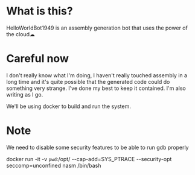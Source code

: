 # What is this?
HelloWorldBot1949 is an assembly generation bot that uses the power of the cloud☁

# Careful now
I don't really know what I'm doing, I haven't really touched assembly in a long time and it's quite possible that the generated code could do something very strange. I've done my best to keep it contained. I'm also writing as I go.

We'll be using docker to build and run the system.

# Note
We need to disable some security features to be able to run gdb properly

docker run -it -v `pwd`:/opt/ --cap-add=SYS_PTRACE --security-opt seccomp=unconfined nasm /bin/bash
